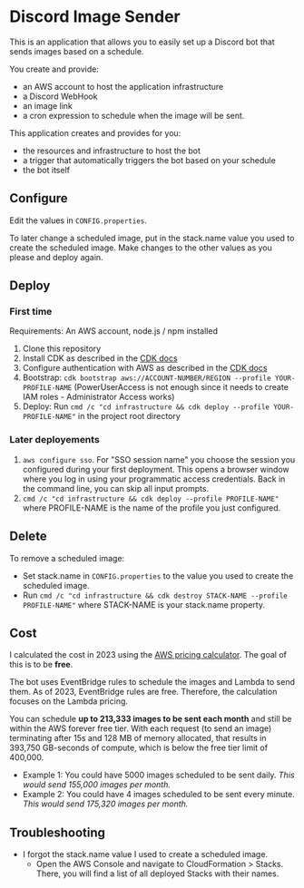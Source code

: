 # Discord Image Sender

This is an application that allows you to easily set up a Discord bot that sends images based on a schedule.

You create and provide:

- an AWS account to host the application infrastructure
- a Discord WebHook
- an image link
- a cron expression to schedule when the image will be sent.

This application creates and provides for you:

- the resources and infrastructure to host the bot
- a trigger that automatically triggers the bot based on your schedule
- the bot itself

## Configure

Edit the values in `CONFIG.properties`.

To later change a scheduled image, put in the stack.name value you used to create the scheduled image.
Make changes to the other values as you please and deploy again.

## Deploy

### First time

Requirements: An AWS account, node.js / npm installed

1. Clone this repository
2. Install CDK as described in
   the [CDK docs](https://docs.aws.amazon.com/cdk/v2/guide/work-with.html#work-with-prerequisites)
3. Configure authentication with AWS as described in
   the [CDK docs](https://docs.aws.amazon.com/cdk/v2/guide/getting_started.html#getting_started_auth)
4. Bootstrap: `cdk bootstrap aws://ACCOUNT-NUMBER/REGION --profile YOUR-PROFILE-NAME` (PowerUserAccess is not enough
   since it needs to create IAM roles - Administrator Access works)
5. Deploy: Run `cmd /c "cd infrastructure && cdk deploy --profile YOUR-PROFILE-NAME"` in the project root directory

### Later deployements

1. `aws configure sso`. For "SSO session name" you choose the session you configured during your first deployment. This
   opens a browser window where you log in using your programmatic access credentials. Back in the command line, you can
   skip all input prompts.
2. `cmd /c "cd infrastructure && cdk deploy --profile PROFILE-NAME"` where PROFILE-NAME is the name of the profile you
   just configured.

## Delete

To remove a scheduled image:

- Set stack.name in `CONFIG.properties` to the value you used to create the scheduled image.
- Run `cmd /c "cd infrastructure && cdk destroy STACK-NAME --profile PROFILE-NAME"` where STACK-NAME is your stack.name
  property.

## Cost

I calculated the cost in 2023 using the [AWS pricing calculator](https://calculator.aws/#/addService/Lambda).
The goal of this is to be **free**.

The bot uses EventBridge rules to schedule the images and Lambda to send them.
As of 2023, EventBridge rules are free.
Therefore, the calculation focuses on the Lambda pricing.

You can schedule **up to 213,333 images to be sent each month** and still be within the AWS forever free tier.
With each request (to send an image) terminating after 15s and 128 MB of memory allocated, that results in 393,750
GB-seconds of compute, which is below the free tier limit of 400,000.

- Example 1: You could have 5000 images scheduled to be sent daily. *This would send 155,000 images per month.*
- Example 2: You could have 4 images scheduled to be sent every minute. *This would send 175,320 images per month.*

## Troubleshooting

- I forgot the stack.name value I used to create a scheduled image.
    - Open the AWS Console and navigate to CloudFormation > Stacks. There,
      you will find a list of all deployed Stacks with their names.